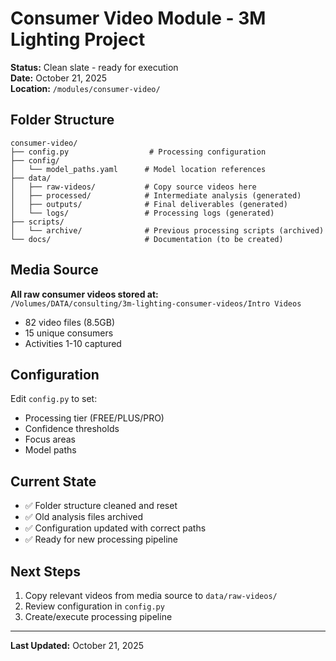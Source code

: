 # Consumer Video Module - 3M Lighting Project

**Status:** Clean slate - ready for execution  
**Date:** October 21, 2025  
**Location:** `/modules/consumer-video/`

## Folder Structure

```
consumer-video/
├── config.py                  # Processing configuration
├── config/
│   └── model_paths.yaml      # Model location references
├── data/
│   ├── raw-videos/           # Copy source videos here
│   ├── processed/            # Intermediate analysis (generated)
│   ├── outputs/              # Final deliverables (generated)
│   └── logs/                 # Processing logs (generated)
├── scripts/
│   └── archive/              # Previous processing scripts (archived)
└── docs/                     # Documentation (to be created)
```

## Media Source

**All raw consumer videos stored at:**  
`/Volumes/DATA/consulting/3m-lighting-consumer-videos/Intro Videos`

- 82 video files (8.5GB)
- 15 unique consumers
- Activities 1-10 captured

## Configuration

Edit `config.py` to set:
- Processing tier (FREE/PLUS/PRO)
- Confidence thresholds  
- Focus areas
- Model paths

## Current State

- ✅ Folder structure cleaned and reset
- ✅ Old analysis files archived
- ✅ Configuration updated with correct paths
- ✅ Ready for new processing pipeline

## Next Steps

1. Copy relevant videos from media source to `data/raw-videos/`
2. Review configuration in `config.py`
3. Create/execute processing pipeline

---

**Last Updated:** October 21, 2025
